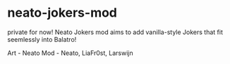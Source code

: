 # neato-jokers-mod
private for now!
Neato Jokers mod aims to add vanilla-style Jokers that fit seemlessly into Balatro!

Art - Neato
Mod - Neato, LiaFr0st, Larswijn
